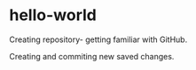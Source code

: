 # hello-world
Creating repository- getting familiar with GitHub.

Creating and commiting new saved changes. 
